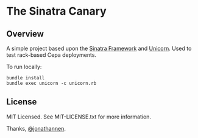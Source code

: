 # The Sinatra Canary

## Overview

A simple project based upon the [Sinatra Framework](http://www.sinatrarb.com/) 
and [Unicorn](http://unicorn.bogomips.org/). Used to test rack-based Cepa 
deployments.

To run locally:

    bundle install
    bundle exec unicorn -c unicorn.rb

## License
MIT Licensed. See MIT-LICENSE.txt for more information.

Thanks, [@jonathannen](http://twitter.com/jonathannen).

